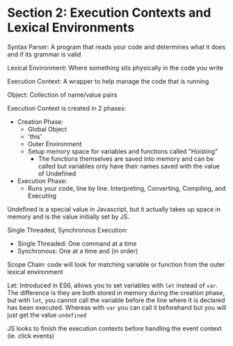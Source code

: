 # Section 2: Execution Contexts and Lexical Environments
Syntax Parser: A program that reads your code and determines what it does and if its grammar is valid

Lexical Environment: Where something sits physically in the code you write

Execution Context: A wrapper to help manage the code that is running

Object: Collection of name/value pairs

Execution Context is created in 2 phases:
- Creation Phase:
  - Global Object
  - 'this'
  - Outer Environment
  - Setup memory space for variables and functions called "Hoisting"
    - The functions themselves are saved into memory and can be called but variables only have their names saved with the value of Undefined
- Execution Phase:
  - Runs your code, line by line. Interpreting, Converting, Compiling, and Executing

Undefined is a special value in Javascript, but it actually takes up space in memory and is the value initially set by JS.

Single Threaded, Synchronous Execution:
  - Single Threaded: One command at a time
  - Synchronous: One at a time and (in order)

Scope Chain: code will look for matching variable or function from the outer lexical environment

Let: Introduced in ES6, allows you to set variables with ```let``` instead of ```var```. The difference is they are both stored in memory during the creation phase, but with ```let```, you cannot call the variable before the line where it is declared has been executed. Whereas with ```var``` you can call it beforehand but you will just get the value ```undefined```

JS looks to finish the execution contexts before handling the event context (ie. click events)
